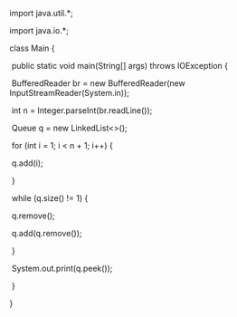 import java.util.*;

import java.io.*;

class Main {

​    public static void main(String[] args) throws IOException {

​        BufferedReader br = new BufferedReader(new InputStreamReader(System.in));

​        int n = Integer.parseInt(br.readLine());

​        Queue<Integer> q = new LinkedList<>();

​        for (int i = 1; i < n + 1; i++) {

​            q.add(i);

​        }

​        while (q.size() != 1) {

​            q.remove();

​            q.add(q.remove());

​        }

​        System.out.print(q.peek());

​    }

}